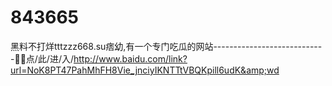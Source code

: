 # 843665
黑料不打烊tttzzz668.su痞幼,有一个专门吃瓜的网站----------------------------🌌🌌点/此/进/入/http://www.baidu.com/link?url=NoK8PT47PahMhFH8Vie_jnciyIKNTTtVBQKpill6udK&amp;wd
